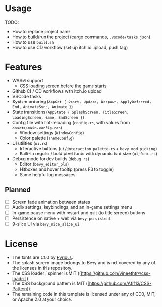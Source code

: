# Usage
TODO:
- How to replace project name
- How to build/run the project (cargo commands, `.vscode/tasks.json`)
- How to use `build.sh`
- How to use CD workflow (set up itch.io upload, push tag)

# Features
- WASM support
    - CSS loading screen before the game starts
- Github CI / CD workflows with itch.io upload
- VSCode tasks
- System ordering (`AppSet { Start, Update, Despawn, ApplyDeferred, End, AnimateSync, Animate }`)
- State transitions (`AppState { SplashScreen, TitleScreen, LoadingScreen, Game, EndScreen }`)
- Config file with hot-reloading (`config.rs`, with values from `assets/main.config.ron`)
    - Window settings (`WindowConfig`)
    - Color palette (`ThemeConfig`)
- UI utilities (`ui.rs`)
    - Interactive buttons (`ui/interaction_palette.rs` + `bevy_mod_picking`)
    - Built-in regular / bold pixel fonts with dynamic font size (`ui/font.rs`)
- Debug mode for dev builds (`debug.rs`)
    - Editor (`bevy_editor_pls`)
    - Hitboxes and hover tooltip (press F3 to toggle)
    - Some helpful log messages

## Planned
- [ ] Screen fade animation between states
- [ ] Audio settings, keybindings, and an in-game settings menu
- [ ] In-game pause menu with restart and quit (to title screen) buttons
- [ ] Persistence on native + web via `bevy-persistent`
- [ ] 9-slice UI via `bevy_nice_slice_ui`

# License
- The fonts are CC0 by [Pyrious](https://github.com/benfrankel).
- The splash screen image belongs to Bevy and is not covered by any of the licenses in this repository.
- The CSS loader / spinner is MIT ([https://github.com/vineethtrv/css-loader]).
- The CSS background pattern is MIT ([https://github.com/Afif13/CSS-Pattern]).
- The remaining code in this template is licensed under any of CC0, MIT, or Apache 2.0 at your choice.